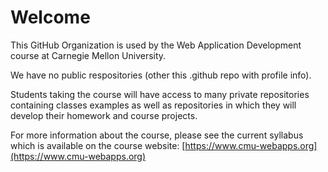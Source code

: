 # Welcome

This GitHub Organization is used by the Web Application Development course at Carnegie Mellon University.

We have no public respositories (other this .github repo with profile info).

Students taking the course will have access to
many private repositories containing classes examples as well as
repositories in which they will develop their
homework and course projects.

For more information about the course, please see the current
syllabus which is available on the course website:
[https://www.cmu-webapps.org](https://www.cmu-webapps.org)
